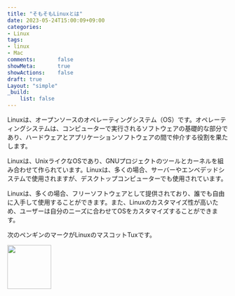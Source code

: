 ```yaml
---
title: "そもそもLinuxとは"
date: 2023-05-24T15:00:09+09:00
categories:
- Linux
tags:
- linux
- Mac
comments:       false
showMeta:       true
showActions:    false
draft: true
Layout: "simple"
_build:
    list: false
---
```


Linuxは、オープンソースのオペレーティングシステム（OS）です。オペレーティングシステムは、コンピューターで実行されるソフトウェアの基礎的な部分であり、ハードウェアとアプリケーションソフトウェアの間で仲介する役割を果たします。

Linuxは、UnixライクなOSであり、GNUプロジェクトのツールとカーネルを組み合わせて作られています。Linuxは、多くの場合、サーバーやエンベデッドシステムで使用されますが、デスクトップコンピューターでも使用されています。

Linuxは、多くの場合、フリーソフトウェアとして提供されており、誰でも自由に入手して使用することができます。また、Linuxのカスタマイズ性が高いため、ユーザーは自分のニーズに合わせてOSをカスタマイズすることができます。

次のペンギンのマークがLinuxのマスコットTuxです。

<img src="../penguin.png" width=100px>
